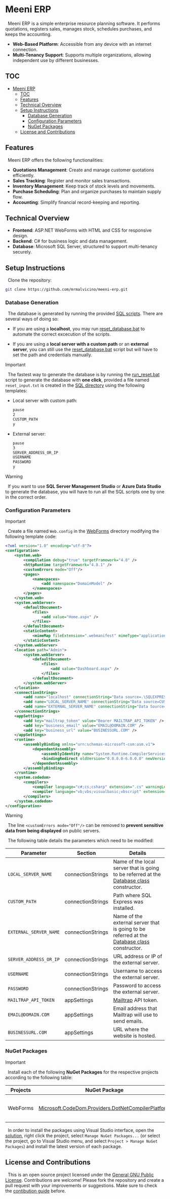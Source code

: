 # Meeni ERP

&nbsp;
Meeni ERP is a simple enterprise resource planning software. It performs quotations, registers sales, manages stock, schedules purchases, and keeps the accounting.

- **Web-Based Platform**: Accessible from any device with an internet connection.
- **Multi-Tenancy Support**: Supports multiple organizations, allowing independent use by different businesses.

## TOC

- [Meeni ERP](#meeni-erp)
	- [TOC](#toc)
	- [Features](#features)
	- [Technical Overview](#technical-overview)
	- [Setup Instructions](#setup-instructions)
		- [Database Generation](#database-generation)
		- [Configuration Parameters](#configuration-parameters)
		- [NuGet Packages](#nuget-packages)
	- [License and Contributions](#license-and-contributions)

## Features

&nbsp;
Meeni ERP offers the following functionalities:
- **Quotations Management**: Create and manage customer quotations efficiently.
- **Sales Tracking**: Register and monitor sales transactions.
- **Inventory Management**: Keep track of stock levels and movements.
- **Purchase Scheduling**: Plan and organize purchases to maintain supply flow.
- **Accounting**: Simplify financial record-keeping and reporting.

## Technical Overview
- **Frontend**: ASP.NET WebForms with HTML and CSS for responsive design.
- **Backend**: C# for business logic and data management.
- **Database**: Microsoft SQL Server, structured to support multi-tenancy securely.

## Setup Instructions

&nbsp;
Clone the repository:
```bash
git clone https://github.com/mrmalvicino/meeni-erp.git
```

### Database Generation

&nbsp;
The database is generated by running the provided [SQL scripts](./SQL/). There are several ways of doing so:

- If you are using a **localhost**, you may run [reset_database.bat](./SQL/reset_database.bat) to automate the correct excecution of the scripts.

- If you are using a **local server with a custom path** or an **external server**, you can still use the [reset_database.bat](./SQL/reset_database.bat) script but will have to set the path and credentials manually.

> [!IMPORTANT]
&nbsp;
The fastest way to generate the database is by running the [run_reset.bat](./SQL/run_reset.bat) script to generate the database with **one click**, provided a file named `reset_input.txt` is created in the [SQL directory](./SQL/) using the following templates:

- Local server with custom path:
	```txt
	pause
	2
	CUSTOM_PATH
	y
	```

- External server:
	```txt
	pause
	3
	SERVER_ADDRESS_OR_IP
	USERNAME
	PASSWORD
	y
	```

> [!WARNING]
&nbsp;
If you want to use **SQL Server Management Studio** or **Azure Data Studio** to generate the database, you will have to run all the SQL scripts one by one in the correct order.

### Configuration Parameters

> [!IMPORTANT]
&nbsp;
Create a file named `Web.config` in the [WebForms](./WebForms/) directory modifying the following template code:

```xml
<?xml version="1.0" encoding="utf-8"?>
<configuration>
	<system.web>
		<compilation debug="true" targetFramework="4.8" />
		<httpRuntime targetFramework="4.8.1" />
		<customErrors mode="Off"/>
		<pages>
			<namespaces>
				<add namespace="DomainModel" />
			</namespaces>
		</pages>
	</system.web>
	<system.webServer>
		<defaultDocument>
			<files>
				<add value="Home.aspx" />
			</files>
		</defaultDocument>
		<staticContent>
			<mimeMap fileExtension=".webmanifest" mimeType="application/manifest+json" />
		</staticContent>
	</system.webServer>
	<location path="Admin">
		<system.webServer>
			<defaultDocument>
				<files>
					<add value="Dashboard.aspx" />
				</files>
			</defaultDocument>
		</system.webServer>
	</location>
	<connectionStrings>
		<add name="localhost" connectionString="Data source=.\SQLEXPRESS; Initial Catalog=meeni_erp_db; integrated security=true" providerName="System.Data.SqlClient" />
		<add name="LOCAL_SERVER_NAME" connectionString="Data source=CUSTOM_PATH\SQLEXPRESS; Initial Catalog=meeni_erp_db; Integrated Security=true" providerName="System.Data.SqlClient" />
		<add name="EXTERNAL_SERVER_NAME" connectionString="Data Source=SERVER_ADDRESS_OR_IP; Initial Catalog=meeni_erp_db; User ID=USERNAME; Password=PASSWORD; Connect Timeout=30;" />
	</connectionStrings>
	<appSettings>
		<add key="mailtrap_token" value="Bearer MAILTRAP_API_TOKEN" />
		<add key="business_email" value="EMAIL@DOMAIN.COM" />
		<add key="business_url" value="BUSINESSURL.COM" />
	</appSettings>
	<runtime>
		<assemblyBinding xmlns="urn:schemas-microsoft-com:asm.v1">
			<dependentAssembly>
				<assemblyIdentity name="System.Runtime.CompilerServices.Unsafe" publicKeyToken="b03f5f7f11d50a3a" culture="neutral" />
				<bindingRedirect oldVersion="0.0.0.0-6.0.0.0" newVersion="6.0.0.0" />
			</dependentAssembly>
		</assemblyBinding>
	</runtime>
	<system.codedom>
		<compilers>
			<compiler language="c#;cs;csharp" extension=".cs" warningLevel="4" compilerOptions="/langversion:default /nowarn:1659;1699;1701;612;618" type="Microsoft.CodeDom.Providers.DotNetCompilerPlatform.CSharpCodeProvider, Microsoft.CodeDom.Providers.DotNetCompilerPlatform, Version=4.1.0.0, Culture=neutral, PublicKeyToken=31bf3856ad364e35" />
			<compiler language="vb;vbs;visualbasic;vbscript" extension=".vb" warningLevel="4" compilerOptions="/langversion:default /nowarn:41008,40000,40008 /define:_MYTYPE=\&quot;Web\&quot; /optionInfer+" type="Microsoft.CodeDom.Providers.DotNetCompilerPlatform.VBCodeProvider, Microsoft.CodeDom.Providers.DotNetCompilerPlatform, Version=4.1.0.0, Culture=neutral, PublicKeyToken=31bf3856ad364e35" />
		</compilers>
	</system.codedom>
</configuration>
```

> [!WARNING]
&nbsp;
The line `<customErrors mode="Off"/>` can be removed to **prevent sensitive data from being displayed** on public servers.

&nbsp;
The following table details the parameters which need to be modified:

| Parameter | Section | Details |
|-|-|-|
| `LOCAL_SERVER_NAME` | connectionStrings | Name of the local server that is going to be referred at the [Database class](./DataAccess/Database.cs) constructor. |
| `CUSTOM_PATH` | connectionStrings | Path where SQL Express was installed. |
| `EXTERNAL_SERVER_NAME` | connectionStrings | Name of the external server that is going to be referred at the [Database class](./DataAccess/Database.cs) constructor. |
| `SERVER_ADDRESS_OR_IP` | connectionStrings | URL address or IP of the external server. |
| `USERNAME` | connectionStrings | Username to access the external server. |
| `PASSWORD` | connectionStrings | Password to access the external server. |
| `MAILTRAP_API_TOKEN` | appSettings | [Mailtrap](https://mailtrap.io) API token. |
| `EMAIL@DOMAIN.COM` | appSettings | Email address that Mailtrap will use to send emails. |
| `BUSINESSURL.COM` | appSettings | URL where the website is hosted. |

### NuGet Packages

> [!IMPORTANT]
&nbsp;
Install each of the following **NuGet Packages** for the respective projects according to the following table:

| Projects | NuGet Package | Purpose |
|-|-|-|
| WebForms | [Microsoft.CodeDom.Providers.DotNetCompilerPlatform](https://www.nuget.org/packages/Microsoft.CodeDom.Providers.DotNetCompilerPlatform/) | Compiles C# in ASPX pages. |

&nbsp;
In order to install the packages using Visual Studio interface, open the [solution](./MeeniERP.sln), right click the project, select `Manage NuGet Packages...` (or select the project, go to Visual Studio menu, and select `Project > Manage NuGet Packages`) and install the latest version of each package.

## License and Contributions

&nbsp;
This is an open source project licensed under the [General GNU Public License](./LICENSE).
Contributions are welcome! Please fork the repository and create a pull request with your improvements or suggestions.
Make sure to check the [contibution guide](./CONTRIBUTING.md) before.